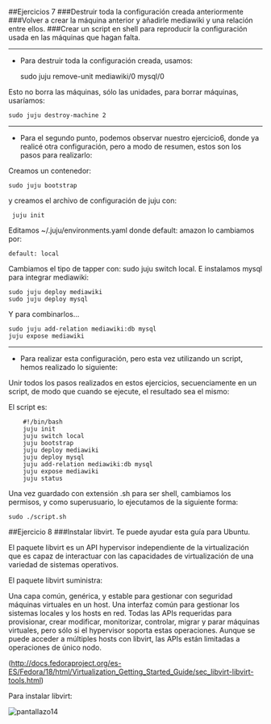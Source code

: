 ##Ejercicios 7
###Destruir toda la configuración creada anteriormente
###Volver a crear la máquina anterior y añadirle mediawiki y una relación entre ellos.
###Crear un script en shell para reproducir la configuración usada en las máquinas que hagan falta.

***
*   Para destruir toda la configuración creada, usamos:

    sudo juju remove-unit mediawiki/0 mysql/0
    
Esto no borra las máquinas, sólo las unidades, para borrar máquinas, usaríamos:

    sudo juju destroy-machine 2
    

***
*   Para el segundo punto, podemos observar nuestro ejercicio6, donde ya realicé otra configuración, pero a modo de resumen, estos son los pasos para realizarlo:

Creamos un contenedor:

    sudo juju bootstrap
  
y creamos el archivo de configuración de juju con:

     juju init
  
Editamos ~/.juju/environments.yaml donde default: amazon lo cambiamos por:

    default: local
  
Cambiamos el tipo de tapper con: sudo juju switch local. E instalamos mysql para integrar mediawiki:

    sudo juju deploy mediawiki
    sudo juju deploy mysql
  
  
Y para combinarlos...

    sudo juju add-relation mediawiki:db mysql
    juju expose mediawiki 
  
  
***
*   Para realizar esta configuración, pero esta vez utilizando un script, hemos realizado lo siguiente:

Unir todos los pasos realizados en estos ejercicios, secuenciamente en un script, de modo que cuando se ejecute, el resultado sea el mismo:

El script es:

        #!/bin/bash
        juju init
        juju switch local 
        juju bootstrap 
        juju deploy mediawiki
        juju deploy mysql 
        juju add-relation mediawiki:db mysql 
        juju expose mediawiki 
        juju status 
    
Una vez guardado con extensión .sh para ser shell, cambiamos los permisos, y como superusuario, lo ejecutamos de la siguiente forma:

    sudo ./script.sh
    

##Ejercicio 8
###Instalar libvirt. Te puede ayudar esta guía para Ubuntu.

El paquete libvirt es un API hypervisor independiente de la virtualización que es capaz de interactuar con las capacidades de virtualización de una variedad de sistemas operativos.

El paquete libvirt suministra:

Una capa común, genérica, y estable para gestionar con seguridad máquinas virtuales en un host.
Una interfaz común para gestionar los sistemas locales y los hosts en red.
Todas las APIs requeridas para provisionar, crear modificar, monitorizar, controlar, migrar y parar máquinas virtuales, pero sólo si el hypervisor soporta estas operaciones. Aunque se puede acceder a múltiples hosts con libvirt, las APIs están limitadas a operaciones de único nodo.

(http://docs.fedoraproject.org/es-ES/Fedora/18/html/Virtualization_Getting_Started_Guide/sec_libvirt-libvirt-tools.html)


Para instalar libvirt:

![pantallazo14](https://dl.dropbox.com/s/ny6bpf64x9eebh7/pantallazo14.jpg)
